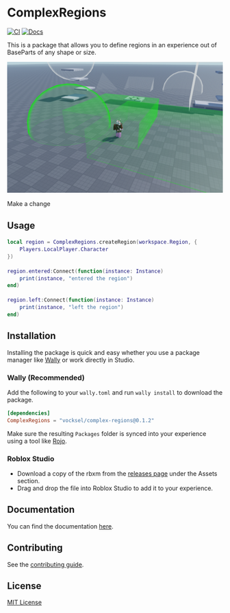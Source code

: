 # ComplexRegions

[![CI](https://github.com/vocksel/complex-regions/actions/workflows/ci.yml/badge.svg)](https://github.com/vocksel/complex-regions/actions/workflows/ci.yml)
[![Docs](https://img.shields.io/badge/docs-website-brightgreen)](https://vocksel.github.io/complex-regions)

This is a package that allows you to define regions in an experience out of BaseParts of any shape or size.

![A character within a region composed of rectangles and a sphere](.moonwave/static/example.png)

Make a change

## Usage

```lua
local region = ComplexRegions.createRegion(workspace.Region, {
    Players.LocalPlayer.Character
})

region.entered:Connect(function(instance: Instance)
    print(instance, "entered the region")
end)

region.left:Connect(function(instance: Instance)
    print(instance, "left the region")
end)
```

## Installation

Installing the package is quick and easy whether you use a package manager like [Wally](https://github.com/UpliftGames/wally) or work directly in Studio.

### Wally (Recommended)

Add the following to your `wally.toml` and run `wally install` to download the package.

```toml
[dependencies]
ComplexRegions = "vocksel/complex-regions@0.1.2"
```

Make sure the resulting `Packages` folder is synced into your experience using a tool like [Rojo](https://github.com/rojo-rbx/rojo/).

### Roblox Studio

- Download a copy of the rbxm from the [releases page](https://github.com/vocksel/complex-regions/releases/latest) under the Assets section.
- Drag and drop the file into Roblox Studio to add it to your experience.

## Documentation

You can find the documentation [here](https://vocksel.github.io/complex-regions).

## Contributing

See the [contributing guide](https://vocksel.github.io/complex-regions/docs/contributing).

## License

[MIT License](LICENSE)
